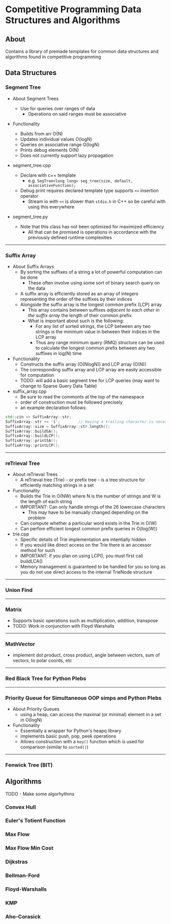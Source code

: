 # Competitive Programming Data Structures and Algorithms

## About
Contains a library of premade templates for common data structures and algorithms found in competitive programming

## Data Structures

### Segment Tree
* About Segment Trees
	* Use for queries over ranges of data
		* Operations on said ranges must be associative

* Functionality
	* Builds from arr O(N)
	* Updates individual values O(logN)
	* Queries on associative range O(logN)
	* Prints debug elements O(N)
	* Does not currently support lazy propagation
* segment_tree.cpp
	* Declare with c++ template
		* e.g. `SegTree<long long> seg_tree(size, default, associativeFunction);`
	* Debug print requires declared template type supports `<<` insertion operator
		* Stream io with `<<` is slower than `stdio.h` in C++ so be careful with using this everywhere
	
* segment_tree.py
	* Note that this class has not been optimized for maximized efficiency
		* All that can be promised is operations in accordance with the previously defined runtime complexities

---

### Suffix Array
* About Suffix Arrays
	* By sorting the suffixes of a string a lot of powerful computation can be done
		* These often involve using some sort of binary search query on the data
	* A suffix array is efficiently stored as an array of integers representing the order of the suffixes by their indices
	* Alongside the suffix array is the longest common prefix (LCP) array
		* This array contains between suffixes *adjacent to each other in the suffix array* the length of their common prefix
		* What is important about such is the following:
			* For any list of sorted strings, the LCP between any two strings is the minimum value in between their indices in the LCP array
			* Thus any range minimum query (RMQ) structure can be used to calculate the longest common prefix between any two suffixes in log(N) time
* Functionality
	* Constructs the suffix array (O(NlogN)) and LCP array (O(N))
	* The corresponding suffix array and LCP array are easily accessible for computation
	* TODO: will add a basic segment tree for LCP queries (may want to change to Sparse Query Data Table)
* suffix_array.cpp
	* Be sure to read the commonts at the top of the namespace
	* order of construction must be followed precisely
	* an example declaration follows:
```cpp
std::cin >> SuffixArray::str;
SuffixArray::str += '$';		// Having a trailing character is necessary for the sort to perform properly
SuffixArray::size = SuffixArray::str.length();
SuffixArray::buildSA();
SuffixArray::buildLCP();
SuffixArray::printSA();
SuffixArray::printLCP();
```

---

### reTrieval Tree
* About reTrieval Trees
	* A reTrieval tree (Trie) - or prefix tree - is a tree structure for efficiently matching strings in a set
* Functionality
	* Builds the Trie in O(NW) where N is the number of strings and W is the length of each string
	* IMPORTANT: Can only handle strings of the 26 lowercase characters
		* This may have to be manually changed depending on the problem
	* Can compute whether a particular word exists in the Trie in O(W)
	* Can perfom efficient longest common prefix queries in O(log(W))
* trie.cpp
	* Specific details of Trie implementation are intentially hidden
	* If you would like direct access on the Trie there is an accessor method for such
	* IMPORTANT: if you plan on using LCP(), you must first call buildLCA()
	* Memory management is guaranteed to be handled for you so long as you do not use direct access to the internal TrieNode structure

---

### Union Find

---

### Matrix
* Supports basic operations such as multiplication, addition, transpose
* TODO: Work in conjunction with Floyd Warshalls

---

### MathVector
* implement dot product, cross product, angle between vectors, sum of vectors, to polar coords, etc

---

### Red Black Tree for Python Plebs

---

### Priority Queue for Simultaneous OOP simps and Python Plebs
* About Priority Queues
	* using a heap, can access the maximal (or minimal) element in a set in O(logN)
* Functionality
	* Essentially a wrapper for Python's heapq library
	* implements basic push, pop, peek operations
	* Allows construction with a `key()` function which is used for comparison (similar to `sorted()`)

---

### Fenwick Tree (BIT)


## Algorithms
TODO - Make some algorhythms

### Convex Hull
### Euler's Totient Function
### Max Flow
### Max Flow Min Cost
### Dijkstras
### Bellman-Ford
### Floyd-Warshalls
### KMP
### Aho-Corasick
